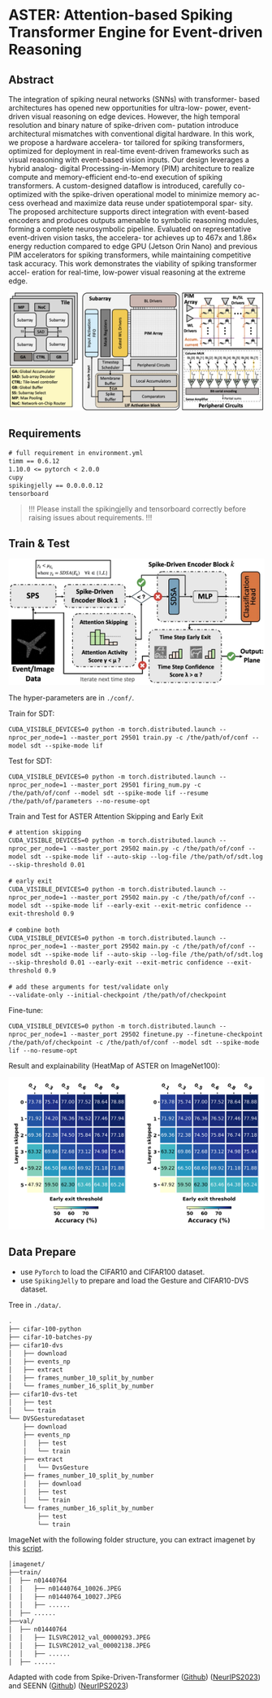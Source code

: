 # ASTER: Attention-based Spiking Transformer Engine for Event-driven Reasoning

## Abstract

The integration of spiking neural networks (SNNs) with transformer-
based architectures has opened new opportunities for ultra-low-
power, event-driven visual reasoning on edge devices. However, the
high temporal resolution and binary nature of spike-driven com-
putation introduce architectural mismatches with conventional
digital hardware. In this work, we propose a hardware accelera-
tor tailored for spiking transformers, optimized for deployment in
real-time event-driven frameworks such as visual reasoning with
event-based vision inputs. Our design leverages a hybrid analog-
digital Processing-in-Memory (PIM) architecture to realize compute
and memory-efficient end-to-end execution of spiking transformers.
A custom-designed dataflow is introduced, carefully co-optimized
with the spike-driven operational model to minimize memory ac-
cess overhead and maximize data reuse under spatiotemporal spar-
sity. The proposed architecture supports direct integration with
event-based encoders and produces outputs amenable to symbolic
reasoning modules, forming a complete neurosymbolic pipeline.
Evaluated on representative event-driven vision tasks, the accelera-
tor achieves up to 467x and 1.86× energy reduction compared to
edge GPU (Jetson Orin Nano) and previous PIM accelerators for
spiking transformers, while maintaining competitive task accuracy.
This work demonstrates the viability of spiking transformer accel-
eration for real-time, low-power visual reasoning at the extreme
edge.

![The Hardware architecture of ASTER](./imgs/main_hw_arch_fig.png)


## Requirements

```python3
# full requirement in environment.yml
timm == 0.6.12
1.10.0 <= pytorch < 2.0.0
cupy
spikingjelly == 0.0.0.0.12
tensorboard
```

> !!! Please install the spikingjelly and tensorboard correctly before raising issues about requirements. !!!

## Train & Test

![The software architecture of ASTER.](./imgs/software_efficiency_sdt_model.jpg)

The hyper-parameters are in `./conf/`.

Train for SDT:

```shell
CUDA_VISIBLE_DEVICES=0 python -m torch.distributed.launch --nproc_per_node=1 --master_port 29501 train.py -c /the/path/of/conf --model sdt --spike-mode lif

```

Test for SDT:

```shell
CUDA_VISIBLE_DEVICES=0 python -m torch.distributed.launch --nproc_per_node=1 --master_port 29501 firing_num.py -c /the/path/of/conf --model sdt --spike-mode lif --resume /the/path/of/parameters --no-resume-opt

```

Train and Test for ASTER Attention Skipping and Early Exit

```shell
# attention skipping
CUDA_VISIBLE_DEVICES=0 python -m torch.distributed.launch --nproc_per_node=1 --master_port 29502 main.py -c /the/path/of/conf --model sdt --spike-mode lif --auto-skip --log-file /the/path/of/sdt.log --skip-threshold 0.01

# early exit
CUDA_VISIBLE_DEVICES=0 python -m torch.distributed.launch --nproc_per_node=1 --master_port 29502 main.py -c /the/path/of/conf --model sdt --spike-mode lif --early-exit --exit-metric confidence --exit-threshold 0.9

# combine both
CUDA_VISIBLE_DEVICES=0 python -m torch.distributed.launch --nproc_per_node=1 --master_port 29502 main.py -c /the/path/of/conf --model sdt --spike-mode lif --auto-skip --log-file /the/path/of/sdt.log --skip-threshold 0.01 --early-exit --exit-metric confidence --exit-threshold 0.9

# add these arguments for test/validate only
--validate-only --initial-checkpoint /the/path/of/checkpoint
```


Fine-tune:
```shell
CUDA_VISIBLE_DEVICES=0 python -m torch.distributed.launch --nproc_per_node=1 --master_port 29502 finetune.py --finetune-checkpoint /the/path/of/checkpoint -c /the/path/of/conf --model sdt --spike-mode lif --no-resume-opt
```

Result and explainability (HeatMap of ASTER on ImageNet100):

![The HeatMap of ASTER on ImageNet100.](./imgs/sdt_imagenet100_heatmap.png)

## Data Prepare

- use `PyTorch` to load the CIFAR10 and CIFAR100 dataset.
- use `SpikingJelly` to prepare and load the Gesture and CIFAR10-DVS dataset.

Tree in `./data/`.

```shell
.
├── cifar-100-python
├── cifar-10-batches-py
├── cifar10-dvs
│   ├── download
│   ├── events_np
│   ├── extract
│   ├── frames_number_10_split_by_number
│   └── frames_number_16_split_by_number
├── cifar10-dvs-tet
│   ├── test
│   └── train
└── DVSGesturedataset
    ├── download
    ├── events_np
    │   ├── test
    │   └── train
    ├── extract
    │   └── DvsGesture
    ├── frames_number_10_split_by_number
    │   ├── download
    │   ├── test
    │   └── train
    └── frames_number_16_split_by_number
        ├── test
        └── train
```

ImageNet with the following folder structure, you can extract imagenet by this [script](https://gist.github.com/BIGBALLON/8a71d225eff18d88e469e6ea9b39cef4).

```shell
│imagenet/
├──train/
│  ├── n01440764
│  │   ├── n01440764_10026.JPEG
│  │   ├── n01440764_10027.JPEG
│  │   ├── ......
│  ├── ......
├──val/
│  ├── n01440764
│  │   ├── ILSVRC2012_val_00000293.JPEG
│  │   ├── ILSVRC2012_val_00002138.JPEG
│  │   ├── ......
│  ├── ......
```

Adapted with code from Spike-Driven-Transformer ([Github](https://github.com/BICLab/Spike-Driven-Transformer)) ([NeurIPS2023](https://openreview.net/forum?id=9FmolyOHi5)) and SEENN ([Github](https://github.com/Intelligent-Computing-Lab-Yale/SEENN)) ([NeurIPS2023](https://openreview.net/forum?id=mbaN0Y0QTw&noteId=1CTUDc0ucN))

